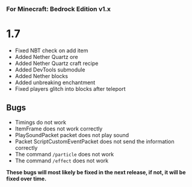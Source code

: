 ### For Minecraft: Bedrock Edition v1.x

# 1.7
* Fixed NBT check on add item
* Added Nether Quartz ore
* Added Nether Quartz craft recipe
* Added DevTools submodule
* Added Nether blocks
* Added unbreaking enchantment
* Fixed players glitch into blocks after teleport

## Bugs
* Timings do not work
* ItemFrame does not work correctly
* PlaySoundPacket packet does not play sound
* Packet ScriptCustomEventPacket does not send the information correctly
* The command `/particle` does not work
* The command `/effect` does not work

**These bugs will most likely be fixed in the next release, if not, it will be fixed over time.**
